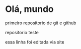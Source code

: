 # Olá, mundo
 primeiro repositorio de git e github

 repositorio teste

essa linha foi editada via site
